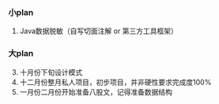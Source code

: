 ### 小plan
1. Java数据脱敏（自写切面注解 or 第三方工具框架）

### 大plan
3. 十月份下旬设计模式
1. 十二月份整月私人项目，初步项目，并非硬性要求完成度100%
2. 一月份二月份开始准备八股文，记得准备数据结构
